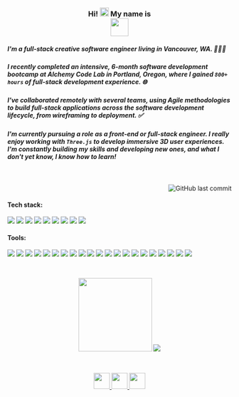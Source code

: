 <div align="center">
    <h3> Hi!
    <img src="https://media.giphy.com/media/hvRJCLFzcasrR4ia7z/giphy.gif" style="max-width: 100%; display: inline-block;" data-target="animated-image.originalImage" height="20px" width="auto"> My name is <br />
<img src="https://img.shields.io/badge/Ryan Parker.-%A29B1D20.svg?style=for-the-badge&logo=none&logoColor=#9B1D20" height="40px" width="auto" align="center" />
    </h3>
</div>
<div align="left">
    <h5>
        I'm a full-stack creative software engineer living in Vancouver, WA. 🧑🏻‍💻
 </h5>
    
<h5>I recently completed an intensive, 6-month software development bootcamp at Alchemy Code Lab in Portland, Oregon, where I gained <code>800+ hours</code> of full-stack development experience. 🌐</h5> 
    <h5>I've collaborated remotely with several teams, using Agile methodologies to build full-stack applications across the software development lifecycle, from wireframing to deployment. ✅</h5>
</div>

<h5>I'm currently pursuing a role as a front-end or full-stack engineer. I really enjoy working with <code>Three.js</code> to develop immersive 3D user experiences. I'm constantly building my skills and developing new ones, and what I don't yet know, I know how to learn!</h5>

<p>&nbsp;</p>
<img alt="GitHub last commit" src="https://img.shields.io/github/last-commit/ryan-j-parker/ryan-j-parker?color=00af54&label=last%20updated" align="right" />
<p>&nbsp;</p>
<h4 align="left" color="blue"><b>Tech stack:</b></h4>
<p align="left"><img src="https://img.shields.io/badge/CSS3-1572B6?style=for-the-badge&logo=css3&logoColor=white"> <img src="https://img.shields.io/badge/Express.js-000000?style=for-the-badge&logo=express&logoColor=white"> <img src="https://img.shields.io/badge/HTML5-E34F26?style=for-the-badge&logo=html5&logoColor=white"> <img src="https://img.shields.io/badge/JavaScript-323330?style=for-the-badge&logo=javascript&logoColor=F7DF1E"> <img src="https://img.shields.io/badge/Node.js-339933?style=for-the-badge&logo=nodedotjs&logoColor=white"> <img src="https://img.shields.io/badge/PostgreSQL-316192?style=for-the-badge&logo=postgresql&logoColor=white"> <img src="https://img.shields.io/badge/React-20232A?style=for-the-badge&logo=react&logoColor=61DAFB"> <img src="https://img.shields.io/badge/Supabase-181818?style=for-the-badge&logo=supabase&logoColor=white"> <img src="https://img.shields.io/badge/ThreeJs-black?style=for-the-badge&logo=three.js&logoColor=white">
</p>

<div>
<h4><b>Tools:</b></h4>
<p>
    <img src="https://img.shields.io/badge/adobe%20photoshop-%2331A8FF.svg?style=for-the-badge&logo=adobe%20photoshop&logoColor=white"> <img src="https://img.shields.io/badge/Adobe%20Premiere%20Pro-9999FF.svg?style=for-the-badge&logo=Adobe%20Premiere%20Pro&logoColor=white"> <img src="https://img.shields.io/badge/Adobe%20XD-470137?style=for-the-badge&logo=Adobe%20XD&logoColor=#FF61F6"> 
<img src="https://img.shields.io/badge/blender-%23F5792A.svg?style=for-the-badge&logo=blender&logoColor=white" /> <img src="https://img.shields.io/badge/Discord-5865F2?style=for-the-badge&logo=discord&logoColor=white"> <img src="https://img.shields.io/badge/gimp-5C5543?style=for-the-badge&logo=gimp&logoColor=white"> <img src="https://img.shields.io/badge/GIT-E44C30?style=for-the-badge&logo=git&logoColor=white"> <img src="https://img.shields.io/badge/GitHub-100000?style=for-the-badge&logo=github&logoColor=white"> <img src="https://img.shields.io/badge/green%20sock-88CE02?style=for-the-badge&logo=greensock&logoColor=white" /> <img src="https://img.shields.io/badge/heroku-%23430098.svg?style=for-the-badge&logo=heroku&logoColor=white" /> <img src="https://img.shields.io/badge/Jest-C21325?style=for-the-badge&logo=jest&logoColor=white"> <img src="https://img.shields.io/badge/MUI-007FFF?style=for-the-badge&logo=mui&logoColor=white"> <img src="https://img.shields.io/badge/Miro-F7C922?style=for-the-badge&logo=Miro&logoColor=050036"> <img src="https://img.shields.io/badge/Netlify-00C7B7?style=for-the-badge&logo=netlify&logoColor=white"> <img src="https://img.shields.io/badge/npm-CB3837?style=for-the-badge&logo=npm&logoColor=white"> <img src="https://img.shields.io/badge/Postman-FF6C37?style=for-the-badge&logo=Postman&logoColor=white"> <img src="https://img.shields.io/badge/Sequelize-52B0E7?style=for-the-badge&logo=Sequelize&logoColor=white" /> <img src="https://img.shields.io/badge/Slack-4A154B?style=for-the-badge&logo=slack&logoColor=white"> <img src="https://img.shields.io/badge/storybook-FF4785?style=for-the-badge&logo=storybook&logoColor=white"> <img src="https://img.shields.io/badge/WebGL-990000?logo=webgl&logoColor=white&style=for-the-badge" /> <img src="https://img.shields.io/badge/Zoom-2D8CFF?style=for-the-badge&logo=zoom&logoColor=white"> </p>
</div>

<p>&nbsp;</p>
<div align="center">
<img src="https://github-readme-stats.vercel.app/api?username=ryan-j-parker&show_icons=true&theme=transparent" height="165px" width="auto" />
<img src="https://github-readme-stats.vercel.app/api/top-langs/?username=ryan-j-parker&layout=compact" />
</div>
<p>&nbsp;</p>

<div display="inline-block" margin="10px" padding="50px" align="center">
    <a href="https://linkedin.com/in/ryanparkerdev">
        <img src="https://img.shields.io/badge/linkedin-%230077B5.svg?style=for-the-badge&logo=linkedin&logoColor=white" 
        height="36px"
        />
    </a>
    <a href="https://twitter.com/ryanparkerdev">
        <img src="https://img.shields.io/badge/Twitter-%231DA1F2.svg?style=for-the-badge&logo=Twitter&logoColor=white" 
        height="36px" padding="50px"
        />
    </a>
    <a href="https://ryanparker.io">
        <img src="https://img.shields.io/badge/Portfolio-%23000000.svg?style=for-the-badge&logo=React&logoColor=#FF7139" 
        height="36px"
        />
    </a>
</div>
<p>&nbsp;</p>
